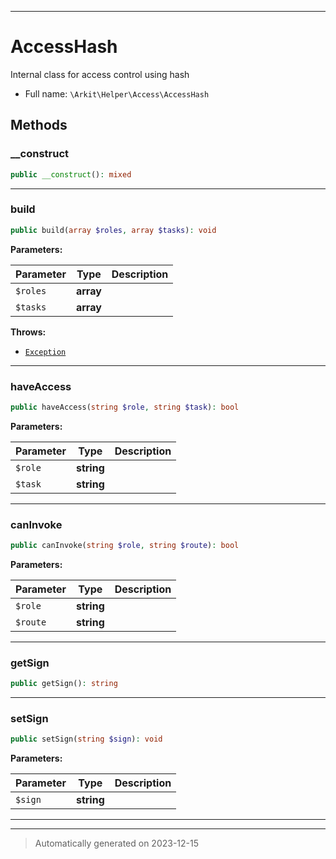 ***

# AccessHash

Internal class for access control using hash



* Full name: `\Arkit\Helper\Access\AccessHash`




## Methods


### __construct



```php
public __construct(): mixed
```












***

### build



```php
public build(array $roles, array $tasks): void
```








**Parameters:**

| Parameter | Type | Description |
|-----------|------|-------------|
| `$roles` | **array** |  |
| `$tasks` | **array** |  |




**Throws:**

- [`Exception`](../../../Exception.md)



***

### haveAccess



```php
public haveAccess(string $role, string $task): bool
```








**Parameters:**

| Parameter | Type | Description |
|-----------|------|-------------|
| `$role` | **string** |  |
| `$task` | **string** |  |





***

### canInvoke



```php
public canInvoke(string $role, string $route): bool
```








**Parameters:**

| Parameter | Type | Description |
|-----------|------|-------------|
| `$role` | **string** |  |
| `$route` | **string** |  |





***

### getSign



```php
public getSign(): string
```












***

### setSign



```php
public setSign(string $sign): void
```








**Parameters:**

| Parameter | Type | Description |
|-----------|------|-------------|
| `$sign` | **string** |  |





***


***
> Automatically generated on 2023-12-15
